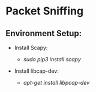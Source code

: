 # Packet Sniffing

## Environment Setup:

* Install Scapy:
  * *sudo pip3 install scapy*

* Install libcap-dev:       
  * *apt-get install libpcap-dev*
